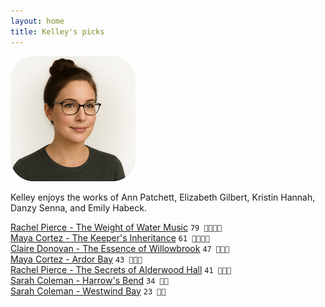 ```yaml
---
layout: home
title: Kelley's picks
---
```


![Kelley](/assets/kelley.png)

Kelley enjoys the works of Ann Patchett, Elizabeth Gilbert, Kristin Hannah, Danzy Senna, and Emily Habeck.

[Rachel Pierce - The Weight of Water Music](/works/Rachel-Pierce-The-Weight-of-Water-Music.html) `79 🩷🩷🩷🩷`  
[Maya Cortez - The Keeper's Inheritance](/works/Maya-Cortez-The-Keeper's-Inheritance.html) `61 🩷🩷🩷🩷`  
[Claire Donovan - The Essence of Willowbrook](/works/Claire-Donovan-The-Essence-of-Willowbrook.html) `47 🧡🧡🧡`  
[Maya Cortez - Ardor Bay](/works/Maya-Cortez-Ardor-Bay.html) `43 🧡🧡🧡`  
[Rachel Pierce - The Secrets of Alderwood Hall](/works/Rachel-Pierce-The-Secrets-of-Alderwood-Hall.html) `41 🧡🧡🧡`  
[Sarah Coleman - Harrow's Bend](/works/Sarah-Coleman-Harrows-Bend.html) `34 💛💛`  
[Sarah Coleman - Westwind Bay](/works/Sarah-Coleman-Westwind-Bay.html) `23 💛💛`  
